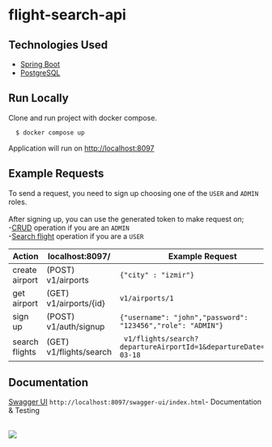 # flight-search-api

## Technologies Used

- [Spring Boot](https://spring.io/projects/spring-boot)
- [PostgreSQL](https://www.postgresql.org/)

## Run Locally

Clone and run project with docker compose.

```bash
  $ docker compose up
```

Application will run on [http://localhost:8097](http://localhost:8097)

## Example Requests

To send a request, you need to sign up choosing one of the `USER` and `ADMIN` roles.
<br>
<br>
After signing up, you can use the generated token to make request on;
<br>
-<ins>CRUD</ins> operation if you are an `ADMIN`
<br>
-<ins>Search flight</ins> operation if you are a `USER`

| Action         | localhost:8097/         | Example Request                                                    | 
|----------------|-------------------------|--------------------------------------------------------------------| 
| create airport | (POST) v1/airports      | `{"city" : "izmir"}`                                               | 
| get airport    | (GET) v1/airports/{id}  | `v1/airports/1`                                                    | 
| sign up        | (POST) v1/auth/signup   | `{"username": "john","password": "123456","role": "ADMIN"}`        | 
| search flights | (GET) v1/flights/search | ` v1/flights/search?departureAirportId=1&departureDate=2024-03-18` | 

## Documentation

[Swagger UI](http://localhost:8097) `http://localhost:8097/swagger-ui/index.html`- Documentation & Testing
<br>
<br>

![](https://i.imgur.com/iCzgVhX.jpg)